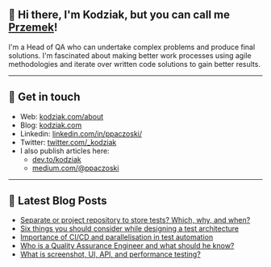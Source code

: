 ## 👋 Hi there, I'm Kodziak, but you can call me [Przemek](https://www.linkedin.com/in/ppaczoski/)! 

I'm a Head of QA who can undertake complex problems and produce final solutions. I'm fascinated about making better work processes using agile methodologies and iterate over written code solutions to gain better results. 

--- 

## 🌌 Get in touch 

- Web: [kodziak.com/about](kodziak.com/about) 
- Blog: [kodziak.com](kodziak.com) 
- Linkedin: [linkedin.com/in/ppaczoski/](linkedin.com/in/ppaczoski/) 
- Twitter: [twitter.com/_kodziak](twitter.com/_kodziak) 
- I also publish articles here: 
  - [dev.to/kodziak](dev.to/kodziak) 
  - [medium.com/@ppaczoski](medium.com/@ppaczoski) 
  
--- 

## 📕 Latest Blog Posts 

<!-- BLOG-POST-LIST:START -->
- [Separate or project repository to store tests? Which, why, and when?](https://kodziak.com/blog/separate-or-project-repository-to-store-tests-which-why-and-when)
- [Six things you should consider while designing a test architecture](https://kodziak.com/blog/six-things-you-should-consider-while-designing-a-test-architecture)
- [Importance of CI/CD and parallelisation in test automation](https://kodziak.com/blog/importance-of-ci-cd-and-parallelisation-in-test-automation)
- [Who is a Quality Assurance Engineer and what should he know?](https://kodziak.com/blog/who-is-a-qa-engineer-and-what-should-he-know)
- [What is screenshot, UI, API, and performance testing?](https://kodziak.com/blog/what-is-screenshot-ui-api-performance-testing)
<!-- BLOG-POST-LIST:END -->
